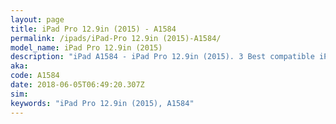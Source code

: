 ```yaml
---
layout: page
title: iPad Pro 12.9in (2015) - A1584
permalink: /ipads/iPad-Pro 12.9in (2015)-A1584/
model_name: iPad Pro 12.9in (2015)
description: "iPad A1584 - iPad Pro 12.9in (2015). 3 Best compatible iPad cases, pens, chargers and keyboards."
aka: 
code: A1584
date: 2018-06-05T06:49:20.307Z
sim: 
keywords: "iPad Pro 12.9in (2015), A1584"
---
```

